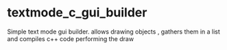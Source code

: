 # textmode_c_gui_builder
Simple text mode gui builder. allows drawing objects , gathers them in a list and compiles c++ code performing the draw
